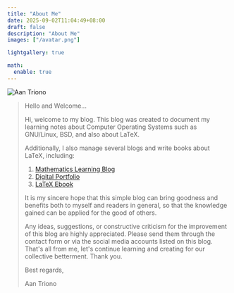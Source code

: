 ```yaml
---
title: "About Me"
date: 2025-09-02T11:04:49+08:00
draft: false
description: "About Me"
images: ["/avatar.png"]

lightgallery: true

math:
  enable: true
---
```

![Aan Triono](/images/avatar.png)

> 
> Hello and Welcome...
> 
> Hi, welcome to my blog. This blog was created to document my learning notes about Computer Operating Systems such as GNU/Linux, BSD, and also about LaTeX.
>
> Additionally, I also manage several blogs and write books about LaTeX, including:
> 1. [Mathematics Learning Blog](https://www.aantriono.com)
> 2. [Digital Portfolio](https://aantriono82.netlify.app)
> 3. [LaTeX Ebook](https://www.aantriono.com/2022/07/buku-panduan-belajar-latex.html)
>    
> It is my sincere hope that this simple blog can bring goodness and benefits both to myself and readers in general, so that the knowledge gained can be applied for the good of others.
> 
> Any ideas, suggestions, or constructive criticism for the improvement of this blog are highly appreciated. Please send them through the contact form or via the social media accounts listed on this blog. 
> That's all from me, let's continue learning and creating for our collective betterment. Thank you.
> 
> Best regards,
>
> Aan Triono